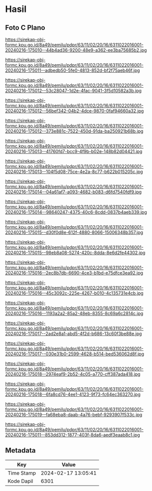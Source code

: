 # Hasil

## Foto C Plano

https://sirekap-obj-formc.kpu.go.id/8a49/pemilu/pdpr/63/11/02/20/16/6311022016001-20240216-175010--44b4ad36-9200-48e9-a362-ee3ba75685b2.jpg

https://sirekap-obj-formc.kpu.go.id/8a49/pemilu/pdpr/63/11/02/20/16/6311022016001-20240216-175011--adbedb50-5fe0-4813-852d-bf2f75aeb46f.jpg

https://sirekap-obj-formc.kpu.go.id/8a49/pemilu/pdpr/63/11/02/20/16/6311022016001-20240216-175012--53c28047-1d2e-4fac-9041-3f5d10582a3b.jpg

https://sirekap-obj-formc.kpu.go.id/8a49/pemilu/pdpr/63/11/02/20/16/6311022016001-20240216-175012--56bef342-04b2-4dce-9870-0faf94660a32.jpg

https://sirekap-obj-formc.kpu.go.id/8a49/pemilu/pdpr/63/11/02/20/16/6311022016001-20240216-175012--373e881c-7522-450d-91da-ba250921b68b.jpg

https://sirekap-obj-formc.kpu.go.id/8a49/pemilu/pdpr/63/11/02/20/16/6311022016001-20240216-175013--41760fd7-bcc9-4f9b-b02e-148b82d04421.jpg

https://sirekap-obj-formc.kpu.go.id/8a49/pemilu/pdpr/63/11/02/20/16/6311022016001-20240216-175013--104f5d08-75ce-4e2a-8c77-b622b015205c.jpg

https://sirekap-obj-formc.kpu.go.id/8a49/pemilu/pdpr/63/11/02/20/16/6311022016001-20240216-175014--04a61af7-a093-4682-b083-d6fd7540fdf9.jpg

https://sirekap-obj-formc.kpu.go.id/8a49/pemilu/pdpr/63/11/02/20/16/6311022016001-20240216-175014--98640247-4375-40c6-8cdd-0837b4aeb339.jpg

https://sirekap-obj-formc.kpu.go.id/8a49/pemilu/pdpr/63/11/02/20/16/6311022016001-20240216-175015--d30f0d8e-612f-4880-8066-15006348b357.jpg

https://sirekap-obj-formc.kpu.go.id/8a49/pemilu/pdpr/63/11/02/20/16/6311022016001-20240216-175015--98eb8a08-5274-420c-8dda-8e6d2fe44302.jpg

https://sirekap-obj-formc.kpu.go.id/8a49/pemilu/pdpr/63/11/02/20/16/6311022016001-20240216-175016--2ec8b7db-6690-4ce3-b1bd-e75dfce3ea92.jpg

https://sirekap-obj-formc.kpu.go.id/8a49/pemilu/pdpr/63/11/02/20/16/6311022016001-20240216-175016--45c3092c-225e-4267-b010-4c135731e4cb.jpg

https://sirekap-obj-formc.kpu.go.id/8a49/pemilu/pdpr/63/11/02/20/16/6311022016001-20240216-175016--1193a2a2-85a2-48eb-8355-8c69a6c2814c.jpg

https://sirekap-obj-formc.kpu.go.id/8a49/pemilu/pdpr/63/11/02/20/16/6311022016001-20240216-175017--2ad2e8a1-abd5-4f2d-b686-13c60f3be88e.jpg

https://sirekap-obj-formc.kpu.go.id/8a49/pemilu/pdpr/63/11/02/20/16/6311022016001-20240216-175017--030e31b0-2599-4628-b514-bed536062d8f.jpg

https://sirekap-obj-formc.kpu.go.id/8a49/pemilu/pdpr/63/11/02/20/16/6311022016001-20240216-175018--2974eaf9-2b52-4c05-a770-cff387ada418.jpg

https://sirekap-obj-formc.kpu.go.id/8a49/pemilu/pdpr/63/11/02/20/16/6311022016001-20240216-175018--6fa8cd76-4ee1-4123-9f73-fc64ec363270.jpg

https://sirekap-obj-formc.kpu.go.id/8a49/pemilu/pdpr/63/11/02/20/16/6311022016001-20240216-175019--fa68eba8-daab-4a76-bebf-9293907f533c.jpg

https://sirekap-obj-formc.kpu.go.id/8a49/pemilu/pdpr/63/11/02/20/16/6311022016001-20240216-175011--853dd312-1877-403f-8da6-aedf3eaab8c1.jpg


## Metadata

| Key        | Value               |
| ---------- | ------------------- |
| Time Stamp | 2024-02-17 13:05:41 |
| Kode Dapil | 6301                |



